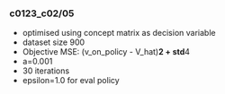 ### c0123_c02/05

- optimised using concept matrix as decision variable
- dataset size 900
- Objective MSE: (v_on_policy - V_hat)**2 + std**4
- a=0.001
- 30 iterations
- epsilon=1.0 for eval policy
